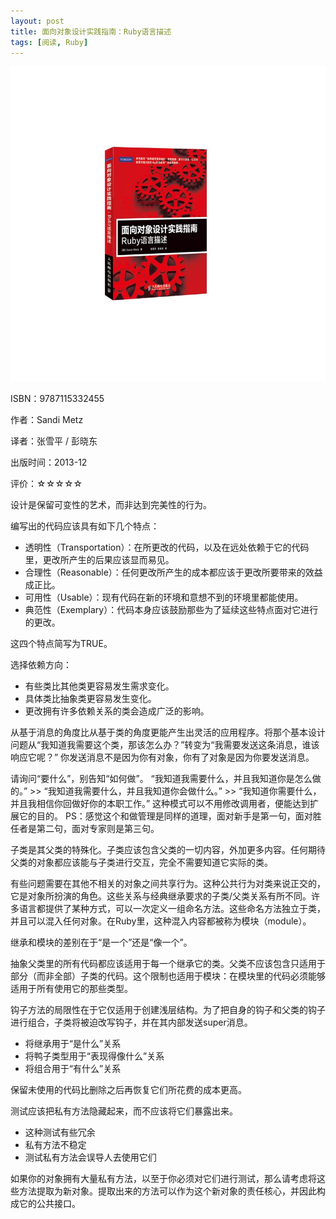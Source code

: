 ```yaml
---
layout: post
title: 面向对象设计实践指南：Ruby语言描述
tags: [阅读, Ruby]
---
```

<img class="cover" src="/images/2014/9/9787115332455.jpg" />

ISBN：9787115332455

作者：Sandi Metz

译者：张雪平 / 彭晓东 

出版时间：2013-12

评价：☆☆☆☆☆

设计是保留可变性的艺术，而非达到完美性的行为。

编写出的代码应该具有如下几个特点：
* 透明性（Transportation）：在所更改的代码，以及在远处依赖于它的代码里，更改所产生的后果应该显而易见。
* 合理性（Reasonable）：任何更改所产生的成本都应该于更改所要带来的效益成正比。
* 可用性（Usable）：现有代码在新的环境和意想不到的环境里都能使用。
* 典范性（Exemplary）：代码本身应该鼓励那些为了延续这些特点面对它进行的更改。

这四个特点简写为TRUE。

选择依赖方向：
* 有些类比其他类更容易发生需求变化。
* 具体类比抽象类更容易发生变化。
* 更改拥有许多依赖关系的类会造成广泛的影响。

从基于消息的角度比从基于类的角度更能产生出灵活的应用程序。将那个基本设计问题从“我知道我需要这个类，那该怎么办？”转变为“我需要发送这条消息，谁该响应它呢？”
你发送消息不是因为你有对象，你有了对象是因为你要发送消息。

请询问“要什么”，别告知“如何做”。
“我知道我需要什么，并且我知道你是怎么做的。” >> “我知道我需要什么，并且我知道你会做什么。” >> “我知道你需要什么，并且我相信你回做好你的本职工作。”
这种模式可以不用修改调用者，便能达到扩展它的目的。
PS：感觉这个和做管理是同样的道理，面对新手是第一句，面对胜任者是第二句，面对专家则是第三句。

子类是其父类的特殊化。子类应该包含父类的一切内容，外加更多内容。任何期待父类的对象都应该能与子类进行交互，完全不需要知道它实际的类。

有些问题需要在其他不相关的对象之间共享行为。这种公共行为对类来说正交的，它是对象所扮演的角色。这些关系与经典继承要求的子类/父类关系有所不同。许多语言都提供了某种方式，可以一次定义一组命名方法。这些命名方法独立于类，并且可以混入任何对象。在Ruby里，这种混入内容都被称为模块（module）。

继承和模块的差别在于“是一个”还是“像一个”。

抽象父类里的所有代码都应该适用于每一个继承它的类。父类不应该包含只适用于部分（而非全部）子类的代码。这个限制也适用于模块：在模块里的代码必须能够适用于所有使用它的那些类型。

钩子方法的局限性在于它仅适用于创建浅层结构。为了把自身的钩子和父类的钩子进行组合，子类将被迫改写钩子，并在其内部发送super消息。
* 将继承用于“是什么”关系
* 将鸭子类型用于“表现得像什么”关系
* 将组合用于“有什么”关系

保留未使用的代码比删除之后再恢复它们所花费的成本更高。

测试应该把私有方法隐藏起来，而不应该将它们暴露出来。
* 这种测试有些冗余
* 私有方法不稳定
* 测试私有方法会误导人去使用它们

如果你的对象拥有大量私有方法，以至于你必须对它们进行测试，那么请考虑将这些方法提取为新对象。提取出来的方法可以作为这个新对象的责任核心，并因此构成它的公共接口。